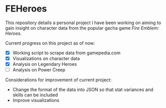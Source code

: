 # FEHeroes

This repository details a personal project I have been working on aiming to gain insight on character data from the popular gacha game *Fire Emblem: Heroes*.

Current progress on this project as of now:

- [x] Working script to scrape data from gamepedia.com
- [x] Visualizations on character data
- [x] Analysis on Legendary Heroes
- [ ] Analysis on Power Creep

Considerations for improvement of current project:

- Change the format of the data into JSON so that stat variances and skills can be included
- Improve visualizations

